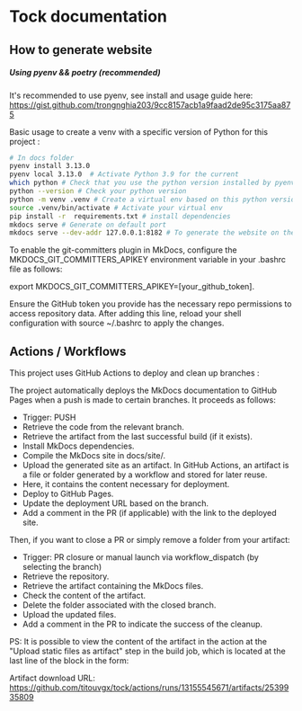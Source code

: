# Tock documentation 

## How to generate website

##### Using pyenv && poetry (recommended)

It's recommended to use pyenv, see install and usage guide here:
https://gist.github.com/trongnghia203/9cc8157acb1a9faad2de95c3175aa875

Basic usage to create a venv with a specific version of Python for this project :

```sh
# In docs folder
pyenv install 3.13.0
pyenv local 3.13.0  # Activate Python 3.9 for the current
which python # Check that you use the python version installed by pyenv
python --version # Check your python version
python -m venv .venv # Create a virtual env based on this python version
source .venv/bin/activate # Activate your virtual env
pip install -r  requirements.txt # install dependencies
mkdocs serve # Generate on default port 
mkdocs serve --dev-addr 127.0.0.1:8182 # To generate the website on the port you want 
```

To enable the git-committers plugin in MkDocs, configure the MKDOCS_GIT_COMMITTERS_APIKEY environment variable in your .bashrc file as follows:

export MKDOCS_GIT_COMMITTERS_APIKEY=[your_github_token].

Ensure the GitHub token you provide has the necessary repo permissions to access repository data. After adding this line, reload your shell configuration with source ~/.bashrc to apply the changes.


## Actions / Workflows 

This project uses GitHub Actions to deploy and clean up branches :


The project automatically deploys the MkDocs documentation to GitHub Pages when a push is made to certain branches. It proceeds as follows:


- Trigger: PUSH
- Retrieve the code from the relevant branch.
- Retrieve the artifact from the last successful build (if it exists).
- Install MkDocs dependencies.
- Compile the MkDocs site in docs/site/.
- Upload the generated site as an artifact. In GitHub Actions, an artifact is a file or folder generated by a workflow and stored for later reuse. 
- Here, it contains the content necessary for deployment.
- Deploy to GitHub Pages.
- Update the deployment URL based on the branch.
- Add a comment in the PR (if applicable) with the link to the deployed site.

Then, if you want to close a PR or simply remove a folder from your artifact:

- Trigger: PR closure or manual launch via workflow_dispatch (by selecting the branch)
- Retrieve the repository.
- Retrieve the artifact containing the MkDocs files.
- Check the content of the artifact.
- Delete the folder associated with the closed branch.
- Upload the updated files.
- Add a comment in the PR to indicate the success of the cleanup.


PS: It is possible to view the content of the artifact in the action at the "Upload static files as artifact" step in the build job, which is located at the last line of the block in the form:

Artifact download URL: https://github.com/titouvgx/tock/actions/runs/13155545671/artifacts/2539935809


